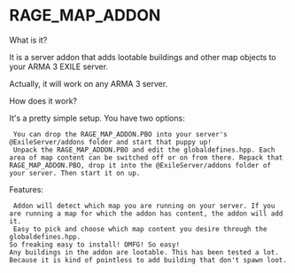 # RAGE_MAP_ADDON
What is it?

It is a server addon that adds lootable buildings and other map objects to your ARMA 3 EXILE server.

Actually, it will work on any ARMA 3 server.

How does it work?

It's a pretty simple setup. You have two options:

     You can drop the RAGE_MAP_ADDON.PBO into your server's @ExileServer/addons folder and start that puppy up!
     Unpack the RAGE_MAP_ADDON.PBO and edit the globaldefines.hpp. Each area of map content can be switched off or on from there. Repack that RAGE_MAP_ADDON.PBO, drop it into the @ExileServer/addons folder of your server. Then start it on up.

Features:

     Addon will detect which map you are running on your server. If you are running a map for which the addon has content, the addon will add it.
     Easy to pick and choose which map content you desire through the globaldefines.hpp.
    So freaking easy to install! OMFG! So easy!
    Any buildings in the addon are lootable. This has been tested a lot. Because it is kind of pointless to add building that don't spawn loot.
